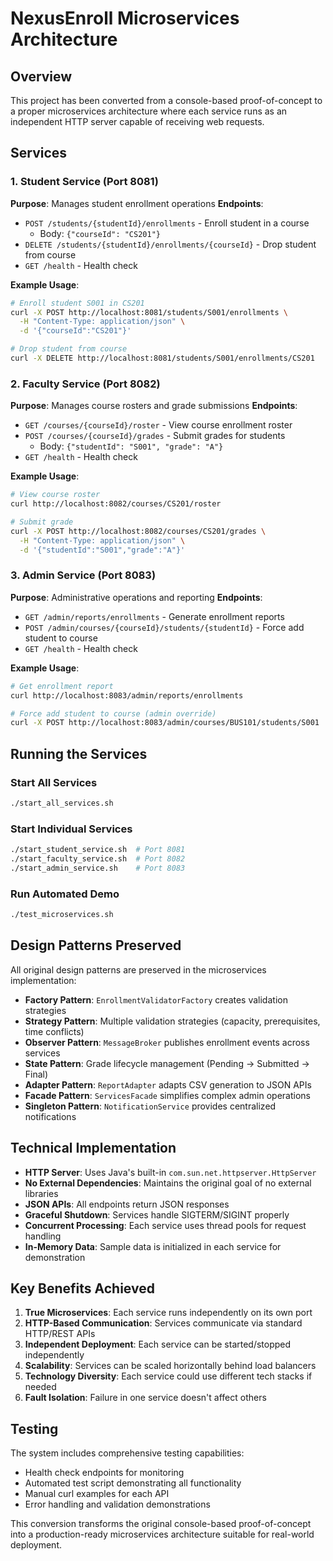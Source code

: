 # NexusEnroll Microservices Architecture

## Overview
This project has been converted from a console-based proof-of-concept to a proper microservices architecture where each service runs as an independent HTTP server capable of receiving web requests.

## Services

### 1. Student Service (Port 8081)
**Purpose**: Manages student enrollment operations
**Endpoints**:
- `POST /students/{studentId}/enrollments` - Enroll student in a course
  - Body: `{"courseId": "CS201"}`
- `DELETE /students/{studentId}/enrollments/{courseId}` - Drop student from course  
- `GET /health` - Health check

**Example Usage**:
```bash
# Enroll student S001 in CS201
curl -X POST http://localhost:8081/students/S001/enrollments \
  -H "Content-Type: application/json" \
  -d '{"courseId":"CS201"}'

# Drop student from course
curl -X DELETE http://localhost:8081/students/S001/enrollments/CS201
```

### 2. Faculty Service (Port 8082)
**Purpose**: Manages course rosters and grade submissions
**Endpoints**:
- `GET /courses/{courseId}/roster` - View course enrollment roster
- `POST /courses/{courseId}/grades` - Submit grades for students
  - Body: `{"studentId": "S001", "grade": "A"}`
- `GET /health` - Health check

**Example Usage**:
```bash
# View course roster  
curl http://localhost:8082/courses/CS201/roster

# Submit grade
curl -X POST http://localhost:8082/courses/CS201/grades \
  -H "Content-Type: application/json" \
  -d '{"studentId":"S001","grade":"A"}'
```

### 3. Admin Service (Port 8083)
**Purpose**: Administrative operations and reporting
**Endpoints**:
- `GET /admin/reports/enrollments` - Generate enrollment reports
- `POST /admin/courses/{courseId}/students/{studentId}` - Force add student to course
- `GET /health` - Health check

**Example Usage**:
```bash
# Get enrollment report
curl http://localhost:8083/admin/reports/enrollments

# Force add student to course (admin override)
curl -X POST http://localhost:8083/admin/courses/BUS101/students/S001
```

## Running the Services

### Start All Services
```bash
./start_all_services.sh
```

### Start Individual Services
```bash
./start_student_service.sh  # Port 8081
./start_faculty_service.sh  # Port 8082
./start_admin_service.sh    # Port 8083
```

### Run Automated Demo
```bash
./test_microservices.sh
```

## Design Patterns Preserved

All original design patterns are preserved in the microservices implementation:

- **Factory Pattern**: `EnrollmentValidatorFactory` creates validation strategies
- **Strategy Pattern**: Multiple validation strategies (capacity, prerequisites, time conflicts)
- **Observer Pattern**: `MessageBroker` publishes enrollment events across services
- **State Pattern**: Grade lifecycle management (Pending → Submitted → Final)
- **Adapter Pattern**: `ReportAdapter` adapts CSV generation to JSON APIs
- **Facade Pattern**: `ServicesFacade` simplifies complex admin operations
- **Singleton Pattern**: `NotificationService` provides centralized notifications

## Technical Implementation

- **HTTP Server**: Uses Java's built-in `com.sun.net.httpserver.HttpServer`
- **No External Dependencies**: Maintains the original goal of no external libraries
- **JSON APIs**: All endpoints return JSON responses
- **Graceful Shutdown**: Services handle SIGTERM/SIGINT properly
- **Concurrent Processing**: Each service uses thread pools for request handling
- **In-Memory Data**: Sample data is initialized in each service for demonstration

## Key Benefits Achieved

1. **True Microservices**: Each service runs independently on its own port
2. **HTTP-Based Communication**: Services communicate via standard HTTP/REST APIs
3. **Independent Deployment**: Each service can be started/stopped independently
4. **Scalability**: Services can be scaled horizontally behind load balancers
5. **Technology Diversity**: Each service could use different tech stacks if needed
6. **Fault Isolation**: Failure in one service doesn't affect others

## Testing

The system includes comprehensive testing capabilities:
- Health check endpoints for monitoring
- Automated test script demonstrating all functionality
- Manual curl examples for each API
- Error handling and validation demonstrations

This conversion transforms the original console-based proof-of-concept into a production-ready microservices architecture suitable for real-world deployment.
